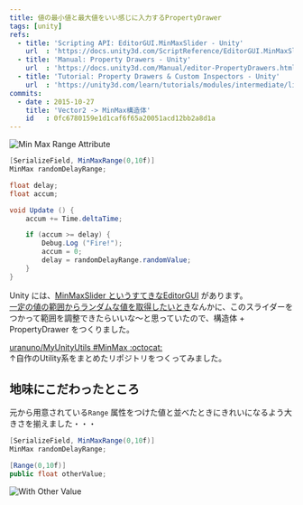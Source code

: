 ```yaml
---
title: 値の最小値と最大値をいい感じに入力するPropertyDrawer
tags: [unity]
refs:
  - title: 'Scripting API: EditorGUI.MinMaxSlider - Unity'
    url  : 'https://docs.unity3d.com/ScriptReference/EditorGUI.MinMaxSlider.html'
  - title: 'Manual: Property Drawers - Unity'
    url  : 'https://docs.unity3d.com/Manual/editor-PropertyDrawers.html'
  - title: 'Tutorial: Property Drawers & Custom Inspectors - Unity'
    url  : 'https://unity3d.com/learn/tutorials/modules/intermediate/live-training-archive/property-drawers-custom-inspectors'
commits:
  - date : 2015-10-27
    title: 'Vector2 -> MinMax構造体'
    id   : 0fc6780159e1d1caf6f65a20051acd12bb2a8d1a
---
```


![Min Max Range Attribute](https://uranuno.github.io/MyUnityUtils/minmaxrange.gif "がんばってつくったGIF")

```csharp
[SerializeField, MinMaxRange(0,10f)]
MinMax randomDelayRange;

float delay;
float accum;

void Update () {
	accum += Time.deltaTime;

	if (accum >= delay) {
		Debug.Log ("Fire!");
		accum = 0;
		delay = randomDelayRange.randomValue;
	}
}
```

Unity には、[MinMaxSlider というすてきなEditorGUI](http://docs.unity3d.com/ScriptReference/EditorGUI.MinMaxSlider.html) があります。  
[一定の値の範囲からランダムな値を取得したいとき](http://docs.unity3d.com/ScriptReference/Random.Range.html)なんかに、このスライダーをつかって範囲を調整できたらいいな〜と思っていたので、構造体 + PropertyDrawer をつくりました。  

[uranuno/MyUnityUtils #MinMax :octocat:](https://github.com/uranuno/MyUnityUtils#min-max)  
↑自作のUtility系をまとめたリポジトリをつくってみました。

<!-- more -->

地味にこだわったところ
--------------------
元から用意されている`Range` 属性をつけた値と並べたときにきれいになるよう大きさを揃えました・・・

```csharp
[SerializeField, MinMaxRange(0,10f)]
MinMax randomDelayRange;

[Range(0,10f)]
public float otherValue;
```

![With Other Value](https://uranuno.github.io/MyUnityUtils/minmaxrange-othervalue.png)
